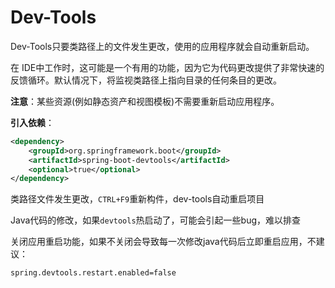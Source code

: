 # Dev-Tools

Dev-Tools只要类路径上的文件发⽣更改，使用的应用程序就会自动重新启动。

在 IDE中工作时，这可能是⼀个有用的功能，因为它为代码更改提供了非常快速的反馈循环。默认情况下，将监视类路径上指向目录的任何条目的更改。

**注意**：某些资源(例如静态资产和视图模板)不需要重新启动应用程序。

 **引入依赖**： 

```xml
<dependency>
	<groupId>org.springframework.boot</groupId>
	<artifactId>spring-boot-devtools</artifactId>
	<optional>true</optional>
</dependency>
```

类路径文件发⽣更改，`CTRL+F9`重新构件，dev-tools自动重启项目

Java代码的修改，如果`devtools`热启动了，可能会引起一些bug，难以排查

关闭应用重启功能，如果不关闭会导致每一次修改java代码后立即重启应用，不建议：

```properties
spring.devtools.restart.enabled=false
```

